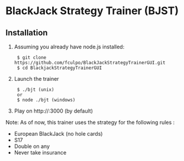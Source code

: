 BlackJack Strategy Trainer (BJST)
================================

Installation
------------

1. Assuming you already have node.js installed:

        $ git clone https://github.com/fculpo/BlackJackStrategyTrainerGUI.git
        $ cd BlackjackStrategyTrainerGUI

2. Launch the trainer

        $ ./bjt (unix)
        or
        $ node ./bjt (windows)

3. Play on http://<ipaddress>:3000 (by default)

Note: As of now, this trainer uses the strategy for the following rules :
* European BlackJack  (no hole cards)
* S17
* Double on any
* Never take insurance
